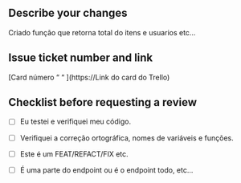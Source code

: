 ## Describe your changes 

Criado função que retorna total do itens e usuarios etc…

## Issue ticket number and link 

[Card número “ “ ](https://Link do card do Trello)

## Checklist before requesting a review 

- [ ] Eu testei e verifiquei meu código. 

- [ ] Verifiquei a correção ortográfica, nomes de variáveis e funções. 

- [ ] Este é um FEAT/REFACT/FIX etc.

- [ ] É uma parte do endpoint ou é o endpoint todo, etc...